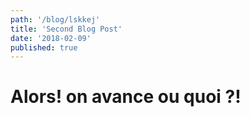 ```yaml
---
path: '/blog/lskkej'
title: 'Second Blog Post'
date: '2018-02-09'
published: true
---
```

# Alors! on avance ou quoi ?!